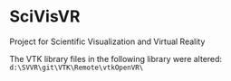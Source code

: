 # SciVisVR
Project for Scientific Visualization and Virtual Reality

The VTK library files in the following library were altered:
`d:\SVVR\git\VTK\Remote\vtkOpenVR\`
